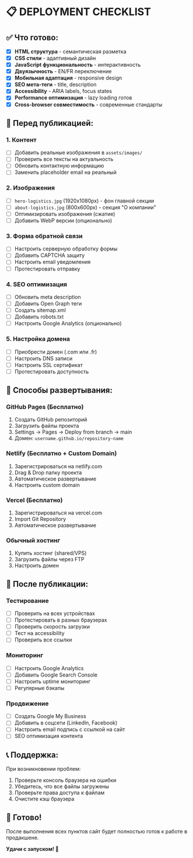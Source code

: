 # 📋 DEPLOYMENT CHECKLIST

## ✅ Что готово:

- [x] **HTML структура** - семантическая разметка
- [x] **CSS стили** - адаптивный дизайн
- [x] **JavaScript функциональность** - интерактивность
- [x] **Двуязычность** - EN/FR переключение
- [x] **Мобильная адаптация** - responsive design
- [x] **SEO мета-теги** - title, description
- [x] **Accessibility** - ARIA labels, focus states
- [x] **Performance оптимизация** - lazy loading готов
- [x] **Cross-browser совместимость** - современные стандарты

## 🎯 Перед публикацией:

### 1. Контент
- [ ] Добавить реальные изображения в `assets/images/`
- [ ] Проверить все тексты на актуальность
- [ ] Обновить контактную информацию
- [ ] Заменить placeholder email на реальный

### 2. Изображения  
- [ ] `hero-logistics.jpg` (1920x1080px) - фон главной секции
- [ ] `about-logistics.jpg` (800x600px) - секция "О компании"
- [ ] Оптимизировать изображения (сжатие)
- [ ] Добавить WebP версии (опционально)

### 3. Форма обратной связи
- [ ] Настроить серверную обработку формы
- [ ] Добавить CAPTCHA защиту
- [ ] Настроить email уведомления
- [ ] Протестировать отправку

### 4. SEO оптимизация
- [ ] Обновить meta description
- [ ] Добавить Open Graph теги
- [ ] Создать sitemap.xml
- [ ] Добавить robots.txt
- [ ] Настроить Google Analytics (опционально)

### 5. Настройка домена
- [ ] Приобрести домен (.com или .fr)
- [ ] Настроить DNS записи
- [ ] Настроить SSL сертификат
- [ ] Протестировать доступность

## 🚀 Способы развертывания:

### GitHub Pages (Бесплатно)
1. Создать GitHub репозиторий
2. Загрузить файлы проекта
3. Settings → Pages → Deploy from branch → main
4. Домен: `username.github.io/repository-name`

### Netlify (Бесплатно + Custom Domain)
1. Зарегистрироваться на netlify.com
2. Drag & Drop папку проекта
3. Автоматическое развертывание
4. Настроить custom domain

### Vercel (Бесплатно)
1. Зарегистрироваться на vercel.com
2. Import Git Repository
3. Автоматическое развертывание

### Обычный хостинг
1. Купить хостинг (shared/VPS)
2. Загрузить файлы через FTP
3. Настроить домен

## 🔧 После публикации:

### Тестирование
- [ ] Проверить на всех устройствах
- [ ] Протестировать в разных браузерах
- [ ] Проверить скорость загрузки
- [ ] Тест на accessibility
- [ ] Проверить все ссылки

### Мониторинг
- [ ] Настроить Google Analytics
- [ ] Добавить Google Search Console
- [ ] Настроить uptime мониторинг
- [ ] Регулярные бэкапы

### Продвижение
- [ ] Создать Google My Business
- [ ] Добавить в соцсети (LinkedIn, Facebook)
- [ ] Настроить email подпись с ссылкой на сайт
- [ ] SEO оптимизация контента

## 📞 Поддержка:

При возникновении проблем:
1. Проверьте консоль браузера на ошибки
2. Убедитесь, что все файлы загружены
3. Проверьте права доступа к файлам
4. Очистите кэш браузера

## 🎉 Готово!

После выполнения всех пунктов сайт будет полностью готов к работе в продакшене.

**Удачи с запуском! 🚀**
